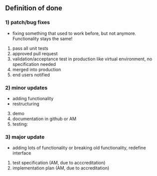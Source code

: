 ## Definition of done

### 1) patch/bug fixes

* fixing something that used to work before, but not anymore. Functionality stays the same!

1) pass all unit tests
2) approved pull request
3) validation/acceptance test in production like virtual environment, no specification needed
4) merged into production
5) end users notified




### 2) minor updates

* adding functionality
* restructuring

3) demo
2) documentation in github or AM
1) testing:

### 3) major update

* adding lots of functionality or breaking old functionality, redefine interface

1) test specification (AM, due to acccreditation)
2) implementation plan (AM, due to accreditation)
